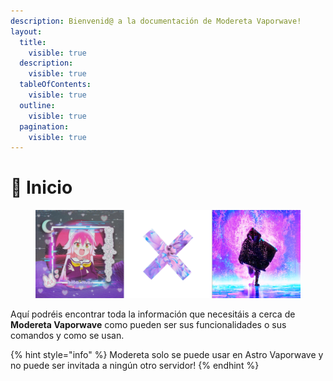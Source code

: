 ```yaml
---
description: Bienvenid@ a la documentación de Modereta Vaporwave!
layout:
  title:
    visible: true
  description:
    visible: true
  tableOfContents:
    visible: true
  outline:
    visible: true
  pagination:
    visible: true
---
```


# 👋 Inicio

<figure><img src=".gitbook/assets/banner_github.png" alt=""><figcaption></figcaption></figure>

Aquí podréis encontrar toda la información que necesitáis a cerca de **Modereta Vaporwave** como pueden ser sus funcionalidades o sus comandos y como se usan.

{% hint style="info" %}
Modereta solo se puede usar en Astro Vaporwave y no puede ser invitada a ningún otro servidor!
{% endhint %}
